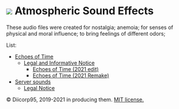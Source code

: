 # ![](https://win98icons.alexmeub.com/icons/png/loudspeaker_wave-0.png)&nbsp;Atmospheric Sound Effects
These audio files were created for nostalgia; anemoia; for senses of physical and moral influence; to bring feelings of different odors;

List:
* [Echoes of Time](https://github.com/Diicorp95/Diicorp95/raw/main/production/music/asfx/Echoes%20of%20Time.mp3)
  * [Legal and Informative Notice](https://github.com/Diicorp95/Diicorp95/blob/main/production/music/asfx/Echoes%20of%20Time.md)
    * [Echoes of Time (2021 edit)](https://github.com/Diicorp95/Diicorp95/raw/main/production/music/asfx/Echoes%20of%20Time%20%282021%20edit%29.mp3)
    * [Echoes of Time (2021 Remake)](https://github.com/Diicorp95/Diicorp95/raw/main/production/music/asfx/Echoes%20of%20Time%20%282021%20Remake%29.mp3)
* [Server sounds](https://github.com/Diicorp95/Diicorp95/raw/main/production/music/asfx/Server%20sounds.mp3)
  * [Legal Notice](https://github.com/Diicorp95/Diicorp95/blob/main/production/music/asfx/Server%20sounds.md)

:copyright: Diicorp95, 2019-2021 in producing them. [MIT license.](https://diicorp95.mit-license.org)
